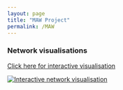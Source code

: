```yaml
---
layout: page
title: "MAW Project"
permalink: /MAW
---
```


### Network visualisations

[Click here for interactive visualisation](https://soderstromkr.github.io/site/projects/MAW/network_1/index.html)

[![Interactive network visualisation](https://soderstromkr.github.io/site/projects/MAW/screenshot.png)](https://soderstromkr.github.io/site/projects/MAW/network_1/index.html)
